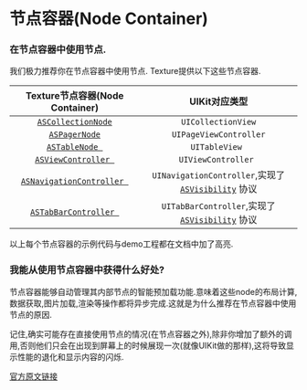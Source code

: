 # 节点容器(Node Container)
### 在节点容器中使用节点.
我们极力推荐你在节点容器中使用节点. Texture提供以下这些节点容器.

|Texture节点容器(Node Container)|UIKit对应类型|
|:-:|:-:|
|[`ASCollectionNode`](http://texturegroup.org/docs/containers-ascollectionnode.html)|`UICollectionView`|
|[`ASPagerNode`](http://texturegroup.org/docs/containers-aspagernode.html)|`UIPageViewController`|
|[`ASTableNode `](http://texturegroup.org/docs/containers-astablenode.html)|`UITableView `|
|[`ASViewController `](http://texturegroup.org/docs/containers-asviewcontroller.html)|`UIViewController `|
|[`ASNavigationController `](http://texturegroup.org/docs/containers-ascollectionnode.html)|`UINavigationController`,实现了 [`ASVisibility`](http://texturegroup.org/docs/asvisibility.html) 协议|
|[`ASTabBarController `](http://texturegroup.org/docs/containers-ascollectionnode.html)|`UITabBarController`,实现了 [`ASVisibility`](http://texturegroup.org/docs/asvisibility.html) 协议|

以上每个节点容器的示例代码与demo工程都在文档中加了高亮.

### 我能从使用节点容器中获得什么好处?
节点容器能够自动管理其内部节点的智能预加载功能.意味着这些node的布局计算,数据获取,图片加载,渲染等操作都将异步完成.这就是为什么推荐在节点容器中使用节点的原因.

记住,确实可能存在直接使用节点的情况(在节点容器之外),除非你增加了额外的调用,否则他们只会在出现到屏幕上的时候展现一次(就像UIKit做的那样),这将导致显示性能的退化和显示内容的闪烁.

[官方原文链接](http://texturegroup.org/docs/containers-overview.html)